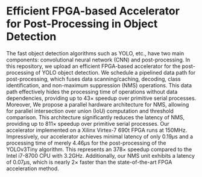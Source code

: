 # Efficient FPGA-based Accelerator for Post-Processing in Object Detection
The fast object detection algorithms such as YOLO, etc., have two main components: convolutional neural network (CNN) and post-processing. 
In this repository, we upload an efficient FPGA-based accelerator for the post-processing of YOLO object detection. We schedule a pipelined data path for post-processing, which fuses data scanning/caching, decoding, class identification, and non-maximum suppression (NMS) operations. This data path effectively hides the processing time of operations without data dependencies, providing up to 43$\times$ speedup over primitive serial processes. Moreover, We propose a parallel hardware architecture for NMS, allowing for parallel intersection over union (IoU) computation and threshold comparison. This architecture significantly reduces the latency of NMS, providing up to 811$\times$ speedup over primitive serial processes.
Our accelerator implemented on a Xilinx Virtex-7 690t FPGA runs at 150MHz. Impressively, our accelerator achieves minimal latency of only 0.19$\mu$s and a processing time of merely 4.46$\mu$s for the post-processing of the YOLOv3Tiny algorithm. This represents an 378$\times$ speedup compared to the Intel i7-8700 CPU with 3.2GHz. Additionally, our NMS unit exhibits a latency of 0.07$\mu$s, which is nearly 2$\times$ faster than the state-of-the-art FPGA acceleration method. 